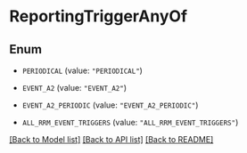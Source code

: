 # ReportingTriggerAnyOf

## Enum


* `PERIODICAL` (value: `"PERIODICAL"`)

* `EVENT_A2` (value: `"EVENT_A2"`)

* `EVENT_A2_PERIODIC` (value: `"EVENT_A2_PERIODIC"`)

* `ALL_RRM_EVENT_TRIGGERS` (value: `"ALL_RRM_EVENT_TRIGGERS"`)


[[Back to Model list]](../README.md#documentation-for-models) [[Back to API list]](../README.md#documentation-for-api-endpoints) [[Back to README]](../README.md)



